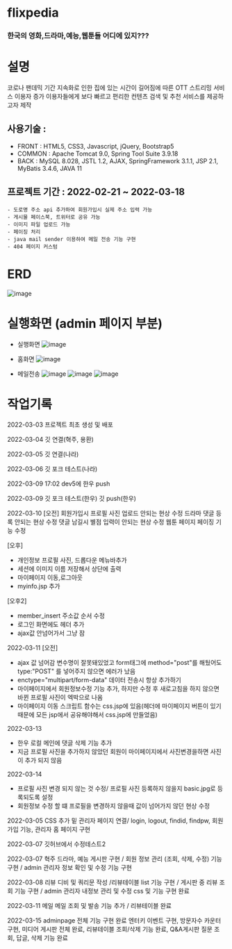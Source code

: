 # flixpedia


### 한국의 영화,드라마,예능,웹툰들 어디에 있지???


# 설명
코로나 팬데믹 기간 지속화로 인한 집에 있는 시간이 길어짐에 따른 OTT 스트리밍 서비스 이용자 증가
이용자들에게 보다 빠르고 편리한 컨텐츠 검색 및 추천 서비스를 제공하고자 제작

## 사용기술 : 
 - FRONT : HTML5, CSS3, Javascript, jQuery, Bootstrap5
 - COMMON : Apache Tomcat 9.0, Spring Tool Suite 3.9.18
 - BACK : MySQL 8.028, JSTL 1.2, AJAX, SpringFramework 3.1.1, JSP 2.1, MyBatis 3.4.6, JAVA 11

## 프로젝트 기간 : 2022-02-21 ~ 2022-03-18
    - 도로명 주소 api 추가하여 회원가입시 실제 주소 입력 가능
    - 게시물 페이스북, 트위터로 공유 가능
    - 이미지 파일 업로드 가능
    - 페이징 처리
    - java mail sender 이용하여 메일 전송 기능 구현
    - 404 페이지 커스텀
    
# ERD
![image](https://user-images.githubusercontent.com/95205529/165285970-74acc45d-e0c5-492c-80bc-7285019449ef.png)


# 실행화면 (admin 페이지 부분)
- 실행화면
![image](https://user-images.githubusercontent.com/95205529/165286329-c54e8859-6d0e-4151-8b7c-5ccb1ac5b35a.png)

- 홈화면
![image](https://user-images.githubusercontent.com/95205529/165286417-b5c64b94-06e2-4203-90f4-9d7a3a9f852f.png)

- 메일전송
![image](https://user-images.githubusercontent.com/95205529/165286557-a963aa41-0fbe-4aba-ad8b-3d98009f8492.png)
![image](https://user-images.githubusercontent.com/95205529/165286593-0da98e24-c4a9-41d1-8645-f9634d1e0fe8.png)
![image](https://user-images.githubusercontent.com/95205529/165286623-b0d744e3-0241-44c3-9029-bd8606daf5c3.png)

# 작업기록
2022-03-03
프로젝트 최초 생성 및 배포

2022-03-04
깃 연결(혁주, 용환)

2022-03-05
깃 연결(나라)

2022-03-06
깃 포크 테스트(나라)

2022-03-09 17:02
dev5에 한우 push

2022-03-09
깃 포크 테스트(한우)
깃 push(한우)

2022-03-10
[오전]
회원가입시 프로필 사진 업로드 안되는 현상 수정
드라마 댓글 등록 안되는 현상 수정
댓글 남길시 별점 입력이 안되는 현상 수정
웹툰 페이지 페이징 기능 수정

[오후]
- 개인정보 프로필 사진, 드롭다운 메뉴바추가
- 세션에 이미지 이름 저장해서 상단에 출력
- 마이페이지 이동,로그아웃
- myinfo.jsp 추가

[오후2]
- member_insert 주소값 순서 수정 
- 로그인 화면에도 헤더 추가
- ajax값 안넘어가서 그냥 잠

2022-03-11
[오전]
- ajax 값 넘어감 변수명이 잘못돼있었고 form태그에 method="post"를 해뒀어도 type:"POST" 를 넣어주지 않으면 에러가 났음
- enctype="multipart/form-data" 데이터 전송시 항상 추가하기
- 마이페이지에서 회원정보수정 기능 추가, 하지만 수정 후 새로고침을 하지 않으면 바뀐 프로필 사진이 엑박으로 나옴
- 마이페이지 이동 스크립트 함수는 css.jsp에 있음(헤더에 마이페이지 버튼이 있기때문에 모든 jsp에서 공유해야해서 css.jsp에 만들었음)

2022-03-13
- 한우 로컬 메인에 댓글 삭제 기능 추가
- 지금 프로필 사진을 추가하지  않았던  회원이 마이페이지에서 사진변경을하면 사진이 추가 되지 않음

2022-03-14
- 프로필 사진 변경 되지 않는 것 수정/ 프로필 사진 등록하지 않을지 basic.jpg로 등록되도록 설정
- 회원정보 수정 할 떄 프로필을 변경하지 않을때 값이 넘어가지 않던 현상 수정

2022-03-05
CSS 추가 밑 관리자 페이지 연결/ login, logout, findid, findpw, 회원가입 기능,  관리자 홈 페이지 구현 

2022-03-07
깃허브에서 수정테스트2

2022-03-07 혁주
드라마, 예능 게시판 구현 / 회원 정보 관리 (조회, 삭제, 수정) 기능 구현 / admin 관리자 정보 확인 및 수정 기능 구현

2022-03-08
리뷰 디비 및 쿼리문 작성 /리뷰테이블 list 기능 구현 / 게시판 중 리뷰 조회 기능 구현 / admin 관리자 내정보 관리 및 수정 css 및 기능 구현 완료

2022-03-11
메일 메일 조회 및 발송 기능 추가 / 리뷰테이블 완료

2022-03-15
adminpage 전체 기능 구현 완료
엔터키 이벤트 구현, 방문자수 카운터 구현, 미디어 게시판 전체 완료, 리뷰테이블 조회/삭제 기능 완료, Q&A게시판 질문 조회, 답글, 삭제 기능 완료
